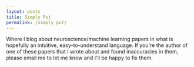 ```yaml
---
layout: posts
title: Simply Put
permalink: /simply_put/
---
```

Where I blog about neuroscience/machine learning papers in what is hopefully an intuitive, easy-to-understand language. If you're the author of one of these papers that I wrote about and found inaccuracies in them, please email me to let me know and I'll be happy to fix them.

